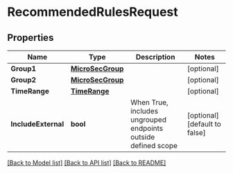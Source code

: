 # RecommendedRulesRequest

## Properties

Name | Type | Description | Notes
------------ | ------------- | ------------- | -------------
**Group1** | [**MicroSecGroup**](MicroSecGroup.md) |  | [optional] 
**Group2** | [**MicroSecGroup**](MicroSecGroup.md) |  | [optional] 
**TimeRange** | [**TimeRange**](TimeRange.md) |  | [optional] 
**IncludeExternal** | **bool** | When True, includes ungrouped endpoints outside defined scope | [optional] [default to false]

[[Back to Model list]](../README.md#documentation-for-models) [[Back to API list]](../README.md#documentation-for-api-endpoints) [[Back to README]](../README.md)


